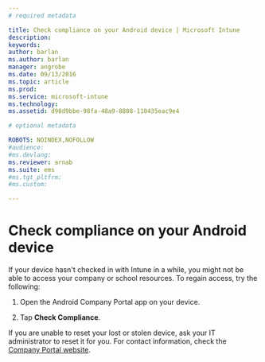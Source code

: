 ```yaml
---
# required metadata

title: Check compliance on your Android device | Microsoft Intune
description:
keywords:
author: barlanms.author: barlan
manager: angrobe
ms.date: 09/13/2016
ms.topic: article
ms.prod:
ms.service: microsoft-intune
ms.technology:
ms.assetid: d98d9bbe-98fa-48a9-8808-110435eac9e4

# optional metadata

ROBOTS: NOINDEX,NOFOLLOW
#audience:
#ms.devlang:
ms.reviewer: arnab
ms.suite: ems
#ms.tgt_pltfrm:
#ms.custom:

---
```



# Check compliance on your Android device

If your device hasn't checked in with Intune in a while, you might not be able to access your company or school resources. To regain access, try the following:

1. Open the Android Company Portal app on your device.

2. Tap **Check Compliance**.

If you are unable to reset your lost or stolen device, ask your IT administrator to reset it for you. For contact information, check the [Company Portal website](http://portal.manage.microsoft.com).


